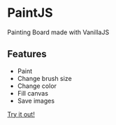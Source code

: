 # PaintJS

Painting Board made with VanillaJS

## Features

- Paint
- Change brush size
- Change color
- Fill canvas
- Save images

[Try it out!]()
